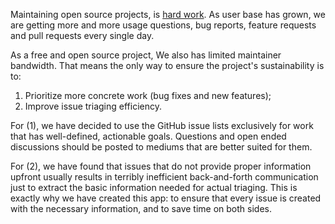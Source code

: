 Maintaining open source projects, is [hard work](https://nolanlawson.com/2017/03/05/what-it-feels-like-to-be-an-open-source-maintainer/). As user base has grown, we are getting more and more usage questions, bug reports, feature requests and pull requests every single day.

As a free and open source project, We also has limited maintainer bandwidth. That means the only way to ensure the project's sustainability is to:

1. Prioritize more concrete work (bug fixes and new features);
2. Improve issue triaging efficiency.

For (1), we have decided to use the GitHub issue lists exclusively for work that has well-defined, actionable goals. Questions and open ended discussions should be posted to mediums that are better suited for them.

For (2), we have found that issues that do not provide proper information upfront usually results in terribly inefficient back-and-forth communication just to extract the basic information needed for actual triaging. This is exactly why we have created this app: to ensure that every issue is created with the necessary information, and to save time on both sides.
